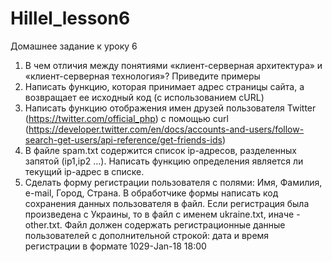 # Hillel_lesson6
Домашнее задание к уроку 6

1. В чем отличия между понятиями «клиент-серверная архитектура» и «клиент-серверная технология»? Приведите примеры
2. Написать функцию, которая принимает адрес страницы сайта, а возвращает ее исходный код (с использованием cURL)
3. Написать функцию отображения имен друзей пользователя Twitter (https://twitter.com/official_php) с помощью curl (https://developer.twitter.com/en/docs/accounts-and-users/follow-search-get-users/api-reference/get-friends-ids)
4. В файле spam.txt содержится список ip-адресов, разделенных запятой (ip1,ip2 ...). Написать функцию определения является ли текущий ip-адрес в списке.
5. Сделать форму регистрации пользователя с полями: Имя, Фамилия, e-mail, Город, Страна. В обработчике формы написать код сохранения данных пользователя в файл. Если регистрация была произведена с Украины, то в файл с именем ukraine.txt, иначе - other.txt. Файл должен содержать регистрационные данные пользователей с дополнительной строкой: дата и время регистрации в формате 1029-Jan-18 18:00
